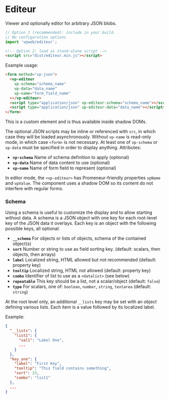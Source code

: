# Editeur

Viewer and optionally editor for arbitrary JSON blobs.

```js
// Option 1 (recommended): include in your build.
// No configuration options
import 'vpweb/editeur';
```

```html
<!-- Option 2: load as stand-alone script -->
<script src="dist/editeur.min.js"></script>
```

Example usage:

```html
<form method="vp-json">
  <vp-editeur
    vp-schema="schema_name"
    vp-data="data_name"
    vp-name="form_field_name"
  ></vp-editeur>
  <script type="application/json" vp-editeur-schema="schema_name"></script>
  <script type="application/json" vp-editeur-data="data_name"></script>
</form>
```

This is a custom element and is thus available inside shadow DOMs.

The optional JSON scripts may be inline or referenced with `src`, in which case they will be loaded asynchronously.  Without `vp-name` is read-only mode, in which case `<form>` is not necessary.  At least one of `vp-schema` or `vp-data` must be specified in order to display anything.  Attributes:

* **`vp-schema`** Name of schema definition to apply (optional)
* **`vp-data`** Name of data content to use (optional)
* **`vp-name`** Name of form field to represent (optional)

In editor mode, the `<vp-editeur>` has Promeneur-friendly properties `vpName` and `vpValue`.  The component uses a shadow DOM so its content do not interfere with regular forms.

### Schema

Using a schema is useful to customize the display and to allow starting without data.  A schema is a JSON object with one key for each root-level key of the JSON data it overlays.  Each key is an object with the following possible keys, all optional:

* **`__schema`** For objects or lists of objects, schema of the contained object(s)
* **`sort`** Number or string to use as field sorting key. (default: scalars, then objects, then arrays)
* **`label`** Localized string, HTML allowed but not recommended (default: property key)
* **`tooltip`** Localized string, HTML not allowed (default: property key)
* **`combo`** Identifier of list to use as a `<datalist>` (see below)
* **`repeatable`** This key should be a list, not a scalar/object (default: `false`)
* **`type`** For scalars, one of: `boolean`, `number`, `string`, `textarea` (default: `string`)

At the root level only, an additional `__lists` key may be set with an object defining various lists.  Each item is a value followed by its localized label.

Example:

```json
{
  "__lists": {
    "list1": {
      "val1": "Label One",
      ...
    }
  },
  "key_one": {
    "label": "First Key",
    "tooltip": "This field contains something",
    "sort": 23,
    "combo": "list1"
  },
  ...
}
```

<!-- BEGIN DOC-COMMENT H2 js/editeur.js -->
<!-- AUTOMATICALLY GENERATED, DO NOT EDIT -->
<!-- END DOC-COMMENT -->

